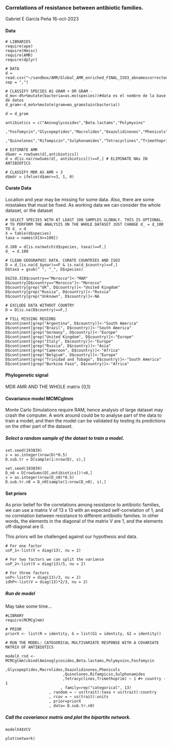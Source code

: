 ### Correlations of resistance between antibiotic families.
Gabriel E García Peña 16-oct-2023

#### Data
~~~
# LIBRARIES
require(ape)
require(Hmisc)
require(AMR)
require(dplyr)

# DATA
d = read.csv("~/sandbox/AMR/Global_AMR_enriched_FINAL_ISO3_abnamescorrected.csv", sep = ",")

# CLASSIFY SPECIES AS GRAM + OR GRAM -
d_mo<-d%>%mutate(bacteria=as.mo(species))#data es el nombre de la base de datos
d_gram<-d_mo%>%mutate(gram=mo_gramstain(bacteria))

d = d_gram

antibiotics = c("Aminoglycosides","Beta.lactams","Polymyxins"
                ,"Fosfomycin","Glycopeptides","Macrolides","Oxazolidinones","Phenicols"      
                ,"Quinolones","Rifampicin","Sulphonamides","Tetracyclines","Trimethoprim")

# ESTIMATE AMR
d$amr = rowSums(d[,antibiotics])
d = d[is.na(rowSums(d[, antibiotics]))==F,] # ELIMINATE NAs IN ANTIBIOTICS

# CLASSIFY MDR AS AMR > 3
d$mdr = ifelse(d$amr>=3, 1, 0)
~~~

#### Curate Data
Location and year may be missing for some data. Also, there are some misstakes that must be fixed.
As working data we can consider the whole dataset, or the dataset 

~~~
# SELECT SPECIES WITH AT LEAST 100 SAMPLES GLOBALY. THIS IS OPTIONAL.
# TO PERFORM THE ANALYSIS ON THE WHOLE DATASET JUST CHANGE d_ = d_100 TO d_ = d  
X = table(d$species)
taxa = names(X[X>=100])

d.100 = d[is.na(match(d$species, taxa))==F,]
d_ = d.100

# CLEAN GEOGRAPHIC DATA. CURATE COUNTRIES AND ISO3
D = d_[is.na(d_$year)==F & is.na(d_$country)==F,]
D$taxa = gsub(" ", "_", D$species)

D$ISO.3[D$country=="Morocco"]<-"MAR"
D$country[D$country=="Morocco"]<-"Morocco"
D$country[grep("UK", D$country)]<-"United Kingdom"
D$country[grep("Russia", D$country)]<-"Russia"
D$country[grep("Unknown", D$country)]<-NA

# EXCLUDE DATA WITHOUT COUNTRY
D = D[is.na(D$country)==F,]

# FILL MISSING REGIONS
D$continent[grep("Argentina", D$country)]<-"South America"
D$continent[grep("Brazil", D$country)]<-"South America"
D$continent[grep("Germany", D$country)]<-"Europe"
D$continent[grep("United Kingdom", D$country)]<-"Europe"
D$continent[grep("Italy", D$country)]<-"Europe"
D$continent[grep("Russia", D$country)]<-"Asia"
D$continent[grep("Cameroon", D$country)]<-"Africa"
D$continent[grep("Belgium", D$country)]<-"Europe"
D$continent[grep("Trinidad and Tobago", D$country)]<-"South America"
D$continent[grep("Burkina Faso", D$country)]<-"Africa"
~~~


#### Phylogenetic signal
 MDR
 AMR
 AND THE WHOLE matrix {0,1}

#### Covariance model MCMCglmm
Monte Carlo Simulations require RAM, hence analysis of large dataset may crash the computer.
A work around could be to analyse part of the data to train a model; and then the model can be validated by testing its predictions on the other part of the dataset.

##### Select a random sample of the dataet to train a model.
~~~~
set.seed(193839)
s = as.integer(nrow(D)*0.5)
D.sub.tr = D[sample(1:nrow(D), s),]

set.seed(193839)
D_n0 = D[rowSums(D[,antibiotics])!=0,]
s = as.integer(nrow(D_n0)*0.5)
D.sub.tr.n0 = D_n0[sample(1:nrow(D_n0), s),]

~~~~


#### Set priors
As prior belief for the correlations among resistance to antibiotic families, we can 
use a matrix V of 13 x 13 with an expected self-correlation of 1, and no correlation between resistance to different antibiotic families. In other words, the elements in the diagonal of the matrix V are 1, and the elements off-diagonal are 0.

This priors will be challenged against our hypothesis and data.

~~~
# For one factor
usP_1<-list(V = diag(13), nu = 2)

# For two factors we can split the variance 
usP_2<-list(V = diag(13)/5, nu = 2)

# For three factors
usP<-list(V = diag(13)/3, nu = 2)
idhP<-list(V = diag(13)*2/3, nu = 2)

~~~
##### Run de model
May take some time...
~~~
#LIBRARY
require(MCMCglmm)

# PRIOR
priorX <- list(R = identity, G = list(G1 = identity, G2 = identity))

# RUN THE MODEL: CATEGORICAL MULTIVARIATE RESPONSE WITH A COVARIATE MATRIX OF ANTIBIOTICS

modelX_rnd <-MCMCglmm(cbind(Aminoglycosides,Beta.lactams,Polymyxins,Fosfomycin
                         ,Glycopeptides,Macrolides,Oxazolidinones,Phenicols
                         ,Quinolones,Rifampicin,Sulphonamides
                         ,Tetracyclines,Trimethoprim) ~ 1 #+ country - 1
                        , family=rep("categorical", 13)
                   , random = ~ us(trait):taxa + us(trait):country
                   , rcov = ~ us(trait):units
                   , prior=priorX
                   , data= D.sub.tr.n0)
~~~

##### Call the covariance matrix and plot the bipartite network.

~~~
modelX4$VCV

plot(network)
~~~

